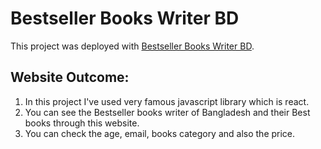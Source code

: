 # Bestseller Books Writer BD

This project was deployed with [Bestseller Books Writer BD](https://bestseller-books-writer-bd.netlify.app/).

## Website Outcome:
1. In this project I've used very famous javascript library which is react.
2. You can see the Bestseller books writer of Bangladesh and their Best books through this website.
3. You can check the age, email, books category and also the price.
